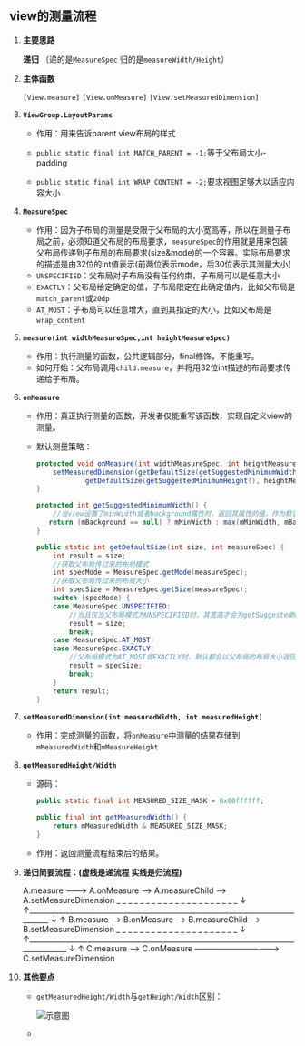 ## view的测量流程

1. **主要思路**

   **递归** （递的是`MeasureSpec` 归的是`measureWidth/Height`）

2. **主体函数**

   `[View.measure]` `[View.onMeasure]` `[View.setMeasuredDimension]`

3. **`ViewGroup.LayoutParams`**

   * 作用：用来告诉parent view布局的样式

   * `public static final int MATCH_PARENT = -1;`等于父布局大小-padding

   * `public static final int WRAP_CONTENT = -2;`要求视图足够大以适应内容大小	

4. **`MeasureSpec`**

   * 作用：因为子布局的测量是受限于父布局的大小宽高等，所以在测量子布局之前，必须知道父布局的布局要求，`measureSpec`的作用就是用来包装父布局传递到子布局的布局要求(size&mode)的一个容器。实际布局要求的描述是由32位的int值表示(前两位表示mode，后30位表示其测量大小)
   * `UNSPECIFIED`：父布局对子布局没有任何约束，子布局可以是任意大小
   * `EXACTLY`：父布局给定确定的值，子布局限定在此确定值内，比如父布局是`match_parent`或`20dp`
   * `AT_MOST`：子布局可以任意增大，直到其指定的大小，比如父布局是`wrap_content`

5. **`measure(int widthMeasureSpec,int heightMeasureSpec)`**

   * 作用：执行测量的函数，公共逻辑部分，final修饰，不能重写。
   * 如何开始：父布局调用`child.measure`，并将用32位int描述的布局要求传递给子布局。

6. **`onMeasure`**

   * 作用：真正执行测量的函数，开发者仅能重写该函数，实现自定义view的测量。

   * 默认测量策略：

     ```java
     protected void onMeasure(int widthMeasureSpec, int heightMeasureSpec) {
         setMeasuredDimension(getDefaultSize(getSuggestedMinimumWidth(), widthMeasureSpec),
                 getDefaultSize(getSuggestedMinimumHeight(), heightMeasureSpec));
     }
     
     protected int getSuggestedMinimumWidth() {
         //当view设置了minWidth或者background属性时，返回其属性的值，作为默认最小宽度
     	return (mBackground == null) ? mMinWidth : max(mMinWidth, mBackground.getMinimumWidth());
     }
     
     public static int getDefaultSize(int size, int measureSpec) {
         int result = size;
         //获取父布局传过来的布局模式
         int specMode = MeasureSpec.getMode(measureSpec);
         //获取父布局传过来的布局大小
         int specSize = MeasureSpec.getSize(measureSpec);
         switch (specMode) {
         case MeasureSpec.UNSPECIFIED:
             //当且仅当父布局模式为UNSPECIFIED时，其宽高才会为getSuggestedMinimumWidth中返回的值
             result = size;
             break;
         case MeasureSpec.AT_MOST:
         case MeasureSpec.EXACTLY:
             //父布局模式为AT_MOST或EXACTLY时，默认都会以父布局的布局大小返回，也就是默认都是填充父布局。
             result = specSize;
             break;
         }
         return result;
     }
     ```

7. **`setMeasuredDimension(int measuredWidth, int measuredHeight)`**

   * 作用：完成测量的函数，将`onMeasure`中测量的结果存储到`mMeasuredWidth`和`mMeasureHeight`

8. **`getMeasuredHeight/Width`**

   * 源码：

     ```java
     public static final int MEASURED_SIZE_MASK = 0x00ffffff;
     
     public final int getMeasuredWidth() {
         return mMeasuredWidth & MEASURED_SIZE_MASK;
     }
     ```

   * 作用：返回测量流程结束后的结果。

9. **递归简要流程：(虚线是递流程 实线是归流程)**

   A.measure ---> A.onMeasure --> A.measureChild ——> A.setMeasureDimension
               _ _ _ _ _ _ _ _ _ _ _ _ _ _ _ _ _ _ _ _ _ ↓  ↑________________________________________________________________________________
             ↓                                                                                                            ↑
   B.measure --> B.onMeasure --> B.measureChild ——> B.setMeasureDimension
              _ _ _ _ _ _ _ _ _ _ _ _ _ _ _ _ _ _ _ _ _ ↓  ↑_____________________________________________________________________________________
            ↓                                                                                                             ↑
   C.measure --> C.onMeasure ———————————> C.setMeasureDimension

10. **其他要点**

    * `getMeasuredHeight/Width`与`getHeight/Width`区别：

      ![示意图](https://imgconvert.csdnimg.cn/aHR0cHM6Ly91cGxvYWQtaW1hZ2VzLmppYW5zaHUuaW8vdXBsb2FkX2ltYWdlcy85NDQzNjUtMzNkYjdiOWFhM2FkNWMzMi5wbmc)

    * 

    
